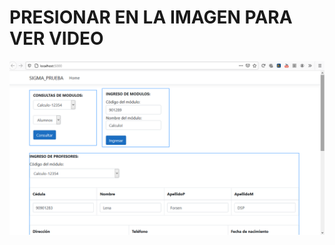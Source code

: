<h1>PRESIONAR EN LA IMAGEN PARA VER VIDEO</h1>

[![Watch the video](01.png)](https://youtu.be/IEyMEZzx7SQ)
